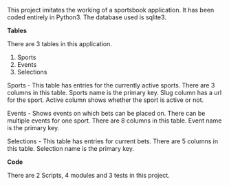 This project imitates the working of a sportsbook application.  It has been coded entirely in Python3. The database used is sqlite3.

**Tables**

There are 3 tables in this application.
1. Sports
2. Events
3. Selections

Sports - This table has entries for the currently active sports. There are 3 columns in this table. Sports name is the primary key. Slug column has a url for the sport. Active column shows whether the sport is active or not. 

Events - Shows events on which bets can be placed on. There can be multiple events for one sport. There are 8 columns in this table. Event name is the primary key.

Selections - This table has entries for current bets. There are 5 columns in this table. Selection name is the primary key.

**Code**

There are 2 Scripts, 4 modules and 3 tests in this project.